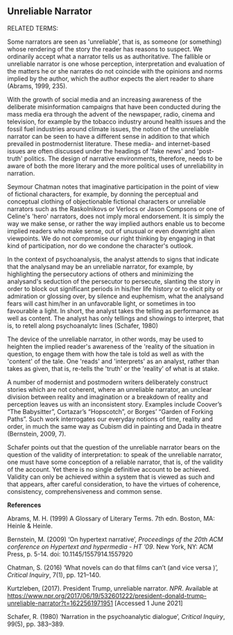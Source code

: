 ## Unreliable Narrator

RELATED TERMS: 

Some narrators are seen as 'unreliable', that is, as someone (or something) whose rendering of the story the reader has reasons to suspect. We ordinarily accept what a narrator tells us as authoritative. The fallible or unreliable narrator is one whose perception, interpretation and evaluation of the matters he or she narrates do not coincide with the opinions and norms implied by the author, which the author expects the alert reader to share (Abrams, 1999, 235).

With the growth of social media and an increasing awareness of the deliberate misinformation campaigns that have been conducted during the mass media era through the advent of the newspaper, radio, cinema and television, for example by the tobacco industry around health issues and the fossil fuel industries around climate issues, the notion of the unreliable narrator can be seen to have a different sense in addition to that which prevailed in postmodernist literature. These media- and internet-based issues are often discussed under the headings of 'fake news' and 'post-truth' politics. The design of narrative environments, therefore, needs to be aware of both the more literary and the more political uses of unreliability in narration.

Seymour Chatman notes that imaginative participation in the point of view of fictional characters, for example, by donning the perceptual and conceptual clothing of objectionable fictional characters or unreliable narrators such as the Raskolnikovs or Verlocs or Jason Compsons or one of Celine's 'hero' narrators, does not imply moral endorsement. It is simply the way we make sense, or rather the way implied authors enable us to become implied readers who make sense, out of unusual or even downright alien viewpoints. We do not compromise our right thinking by engaging in that kind of participation, nor do we condone the character's outlook.

In the context of psychoanalysis, the analyst attends to signs that indicate that the analysand may be an unreliable narrator, for example, by highlighting the persecutory actions of others and minimizing the analysand's seduction of the persecutor to persecute, slanting the story in order to block out significant periods in his/her life history or to elicit pity or admiration or glossing over, by silence and euphemism, what the analysand fears will cast him/her in an unfavorable light, or sometimes in too favourable a light. In short, the analyst takes the telling as performance as well as content. The analyst has only tellings and showings to interpret, that is, to retell along psychoanalytc lines (Schafer, 1980)

The device of the unreliable narrator, in other words, may be used to heighten the implied reader's awareness of the 'reality of the situation in question, to engage them with how the tale is told as well as with the 'content' of the tale. One 'reads' and 'interprets' as an analyst, rather than takes as given, that is, re-tells the 'truth' or the 'reality' of what is at stake.

A number of modernist and postmodern writers deliberately construct stories which are not coherent, where an unreliable narrator, an unclear division between reality and imagination or a breakdown of reality and perception leaves us with an inconsistent story. Examples include Coover’s “The Babysitter”, Cortazar’s “Hopscotch”, or Borges’ “Garden of Forking Paths”. Such work interrogates our everyday notions of time, reality and order, in much the same way as Cubism did in painting and Dada in theatre (Bernstein, 2009, 7).

Schafer points out that the question of the unreliable narrator bears on the question of the validity of interpretation: to speak of the unreliable narrator, one must have some conception of a reliable narrator, that is, of the validity of the account. Yet there is no single definitive account to be achieved. Validity can only be achieved within a system that is viewed as such and that appears, after careful consideration, to have the virtues of coherence, consistency, comprehensiveness and common sense.

**References**

Abrams, M. H. (1999) A Glossary of Literary Terms. 7th edn. Boston, MA: Heinle & Heinle. 

Bernstein, M. (2009) ‘On hypertext narrative’, _Proceedings of the 20th ACM conference on Hypertext and hypermedia - HT ’09_. New York, NY: ACM Press, p. 5-14. doi: 10.1145/1557914.1557920

Chatman, S. (2016) ‘What novels can do that films can’t (and vice versa )’, _Critical Inquiry_, 7(1), pp. 121–140.

Kurtzleben, (2017). President Trump, unreliable narrator. _NPR_. Available at https://www.npr.org/2017/06/19/532601222/president-donald-trump-unreliable-narrator?t=1622561971951 [Accessed 1 June 2021] 

Schafer, R. (1980) ‘Narration in the psychoanalytic dialogue’, _Critical Inquiry_, 99(5), pp. 383–389.
